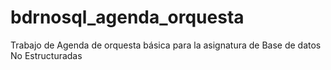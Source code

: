 # bdrnosql_agenda_orquesta
Trabajo de Agenda de orquesta básica para la asignatura de Base de datos No Estructuradas
